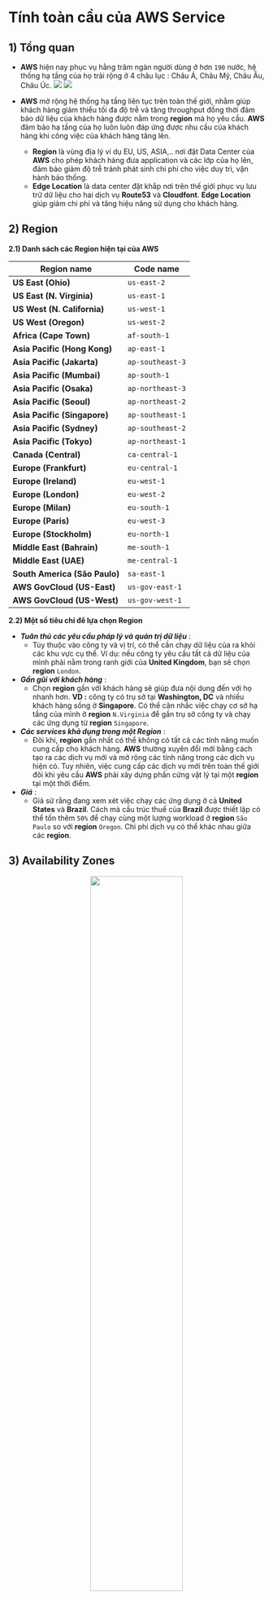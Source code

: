 # Tính toàn cầu của AWS Service
## **1) Tổng quan**
- **AWS** hiện nay phục vụ hằng trăm ngàn người dùng ở hơn `190` nước, hệ thống hạ tầng của họ trải rộng ở 4 châu lục : Châu Á, Châu Mỹ, Châu Âu, Châu Úc.
    <img src=https://i.imgur.com/Ev15clG.png>
    <img src=https://i.imgur.com/yPQ6Tei.png>

- **AWS** mở rộng hệ thống hạ tầng liên tục trên toàn thế giới, nhằm giúp khách hàng giảm thiểu tối đa độ trễ và tăng throughput đồng thời đảm bảo dữ liệu của khách hàng được nằm trong **region** mà họ yêu cầu. **AWS** đảm bảo hạ tầng của họ luôn luôn đáp ứng được nhu cầu của khách hàng khi công việc của khách hàng tăng lên.
    - **Region** là vùng địa lý ví dụ EU, US, ASIA,.. nơi đặt Data Center của **AWS** cho phép khách hàng đưa application và các lớp của họ lên, đảm bảo giảm độ trễ tránh phát sinh chi phí cho việc duy trì, vận hành bảo thống.
    - **Edge Location** là data center đặt khắp nơi trên thế giới phục vụ lưu trữ dữ liệu cho hai dịch vụ **Route53** và **Cloudfont**. **Edge Location** giúp giảm chi phí và tăng hiệu năng sử dụng cho khách hàng.
## **2) Region**
**2.1) Danh sách các Region hiện tại của AWS**

| Region name | Code name | 
|-------------|-----------|
| **US East (Ohio)** | `us-east-2` |
| **US East (N. Virginia)** | `us-east-1` |
| **US West (N. California)** | `us-west-1` |
| **US West (Oregon)** | `us-west-2` |
| **Africa (Cape Town)** | `af-south-1` |	
| **Asia Pacific (Hong Kong)** | `ap-east-1` |
| **Asia Pacific (Jakarta)** | `ap-southeast-3` |
| **Asia Pacific (Mumbai)**	| `ap-south-1` |
| **Asia Pacific (Osaka)** | `ap-northeast-3`	|
| **Asia Pacific (Seoul)** | `ap-northeast-2`	|
| **Asia Pacific (Singapore)** | `ap-southeast-1`	|
| **Asia Pacific (Sydney)**	| `ap-southeast-2` |
| **Asia Pacific (Tokyo)** | `ap-northeast-1`	|
| **Canada (Central)** | `ca-central-1` |
| **Europe (Frankfurt)** | `eu-central-1`	|
| **Europe (Ireland)** | `eu-west-1` |
| **Europe (London)** | `eu-west-2` |
| **Europe (Milan)** | `eu-south-1` |
| **Europe (Paris)** | `eu-west-3` |
| **Europe (Stockholm)** | `eu-north-1` |
| **Middle East (Bahrain)**	| `me-south-1` |
| **Middle East (UAE)**	| `me-central-1` |
| **South America (São Paulo)**	| `sa-east-1`	|
| **AWS GovCloud (US-East)** | `us-gov-east-1` |
| **AWS GovCloud (US-West)** | `us-gov-west-1` |

**2.2) Một số tiêu chí để lựa chọn Region**
- ***Tuân thủ các yêu cầu pháp lý và quản trị dữ liệu*** :
    - Tùy thuộc vào công ty và vị trí, có thể cần chạy dữ liệu của ra khỏi các khu vực cụ thể. Ví dụ: nếu công ty yêu cầu tất cả dữ liệu của mình phải nằm trong ranh giới của **United Kingdom**, bạn sẽ chọn **region** `London`.
- ***Gần gũi với khách hàng*** :
    - Chọn **region** gần với khách hàng sẽ giúp đưa nội dung đến với họ nhanh hơn. **VD :** công ty có trụ sở tại **Washington, DC** và nhiều khách hàng sống ở **Singapore**. Có thể cân nhắc việc chạy cơ sở hạ tầng của mình ở **region** `N.Virginia` để gần trụ sở công ty và chạy các ứng dụng từ **region** `Singapore`.
- ***Các services khả dụng trong một **Region***** :
    - Đôi khi, **region** gần nhất có thể không có tất cả các tính năng muốn cung cấp cho khách hàng. **AWS** thường xuyên đổi mới bằng cách tạo ra các dịch vụ mới và mở rộng các tính năng trong các dịch vụ hiện có. Tuy nhiên, việc cung cấp các dịch vụ mới trên toàn thế giới đôi khi yêu cầu **AWS** phải xây dựng phần cứng vật lý tại một **region** tại một thời điểm.
- ***Giá*** :
    - Giả sử rằng đang xem xét việc chạy các ứng dụng ở cả **United States** và **Brazil**. Cách mà cấu trúc thuế của **Brazil** được thiết lập có thể tốn thêm `50%` để chạy cùng một lượng workload ở **region** `São Paulo` so với **region** `Oregon`. Chi phí dịch vụ có thể khác nhau giữa các **region**.
## **3) Availability Zones**

<p align=center><img src=https://i.imgur.com/aUM24CY.png width=60%></p>

- **Availability zones** là một data center đơn lẻ hoặc một nhóm các data center trong một **Region** nhằm đảm bảo kiến trúc ***high availability*** cho workflow của khách hàng. Các **Availability zones** sẵn sàng nằm cách xa nhau hàng chục dặm. Điều này đủ gần để có độ trễ thấp (khoảng thời gian từ khi nội dung được yêu cầu và nhận được) giữa các **availability zones**. Tuy nhiên, nếu thảm họa xảy ra ở một phần của **Region**, chúng sẽ đủ xa để giảm khả năng nhiều **availability zones** bị ảnh hưởng.
## **4) Edge Location**
- **Edge location** là một site mà **Amazon CloudFront** sử dụng để lưu trữ các bản sao nội dung đã lưu trong bộ nhớ cache đến gần khách hàng hơn để phân phối nhanh hơn.

    <img src=https://i.imgur.com/Cb61go5.png>

    - Giả sử công ty có vị trí tại **Brazil**, và có nhiều khách hàng sống ở **Trung Quốc**. Để cung cấp nội dung đến các khách hàng này, không cần thiết phải di chuyển tất cả nội dung đến **region** `China`.
    - Thay vì yêu cầu khách hàng lấy dữ liệu của họ từ **Brazil**, có thể cache 1 bản copy local trên **edge location** ở **Trung Quốc** gần với khách hàng nhất.
    - Khi khách hàng ở **Trung Quốc** request 1 file trong data, **Amazon CloudFront** sẽ lấy file đó trong cache được lưu trên **edge location** và cung cấp chúng tới cho người dùng. File được cung cấp tới người dùng sẽ nhanh hơn vì nó được cung cấp tới người dùng từ một **edge location** gần **Trung Quốc** thay vì từ nguồn **Brazil**.